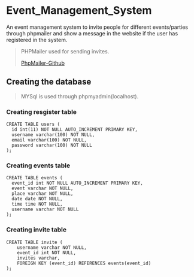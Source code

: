 # Event_Management_System

An event management system to invite people for different events/parties through phpmailer and show a message in the website if the user has registered in the system.

>PHPMailer used for sending invites.
>
>[PhpMailer-Github](https://github.com/PHPMailer/PHPMailer)

## Creating the database

>MYSql is used through phpmyadmin(localhost).

### Creating resgister table 

```
CREATE TABLE users (
  id int(11) NOT NULL AUTO_INCREMENT PRIMARY KEY,
  username varchar(100) NOT NULL,
  email varchar(100) NOT NULL,
  password varchar(100) NOT NULL
);
```

### Creating events table

```
CREATE TABLE events (
  event_id int NOT NULL AUTO_INCREMENT PRIMARY KEY,
  event varchar NOT NULL,
  place varchar NOT NULL,
  date date NOT NULL,
  time time NOT NULL,
  username varchar NOT NULL
);
```

### Creating invite table

```
CREATE TABLE invite (
    username varchar NOT NULL,
    event_id int NOT NULL,
    invites varchar,
    FOREIGN KEY (event_id) REFERENCES events(event_id)
);
```
 